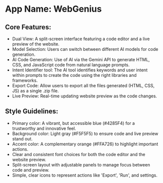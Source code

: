 # **App Name**: WebGenius

## Core Features:

- Dual View: A split-screen interface featuring a code editor and a live preview of the website.
- Model Selection: Users can switch between different AI models for code generation.
- AI Code Generation: Use of AI via the Gemini API to generate HTML, CSS, and JavaScript code from natural language prompts.
- Intent Identifier tool: The AI tool identifies keywords and user intent within prompts to create the code using the right libraries and frameworks.
- Export Code: Allow users to export all the files generated (HTML, CSS, JS) as a single .zip file.
- Live Preview: Real-time updating website preview as the code changes.

## Style Guidelines:

- Primary color: A vibrant, but accessible blue (#4285F4) for a trustworthy and innovative feel.
- Background color: Light gray (#F5F5F5) to ensure code and live preview stand out.
- Accent color: A complementary orange (#FFA726) to highlight important actions.
- Clear and consistent font choices for both the code editor and the website preview.
- Split-screen layout with adjustable panels to manage focus between code and preview.
- Simple, clear icons to represent actions like 'Export', 'Run', and settings.